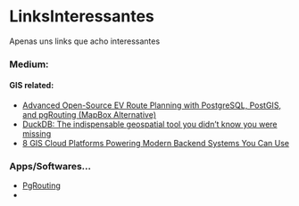 # LinksInteressantes
Apenas uns links que acho interessantes



### Medium:
#### GIS related:
- [Advanced Open-Source EV Route Planning with PostgreSQL, PostGIS, and pgRouting (MapBox Alternative) ](https://medium.com/@dikibhuyan/advanced-open-source-ev-route-planning-with-postgresql-postgis-and-pgrouting-mapbox-alternative-7bb7dea96665)
- [DuckDB: The indispensable geospatial tool you didn’t know you were missing](https://medium.com/radiant-earth-insights/duckdb-the-indispensable-geospatial-tool-you-didnt-know-you-were-missing-5fe11c5633e5)
- [8 GIS Cloud Platforms Powering Modern Backend Systems You Can Use](https://tierrainsights.buzz/8-gis-cloud-platforms-powering-modern-backend-systems-you-can-use-846e4c1fb9e7)







### Apps/Softwares...
- [PgRouting](https://pgrouting.org/)
- 
